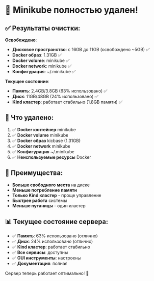# 🎉 Minikube полностью удален!

## ✅ **Результаты очистки**:

**Освобождено**:
- **Дисковое пространство**: с 16GB до 11GB (освобождено ~5GB) ✅
- **Docker образ**: 1.31GB ✅
- **Docker volume**: minikube ✅
- **Docker network**: minikube ✅
- **Конфигурация**: ~/.minikube ✅

**Текущее состояние**:
- **Память**: 2.4GB/3.8GB (63% использовано) ✅
- **Диск**: 11GB/48GB (24% использовано) ✅
- **Kind кластер**: работает стабильно (1.8GB памяти) ✅

## 🎯 **Что удалено**:

1. ✅ **Docker контейнер** minikube
2. ✅ **Docker volume** minikube  
3. ✅ **Docker образ** kicbase (1.31GB)
4. ✅ **Docker network** minikube
5. ✅ **Конфигурация** ~/.minikube
6. ✅ **Неиспользуемые ресурсы** Docker

## 🚀 **Преимущества**:

- **Больше свободного места** на диске
- **Меньше потребление памяти**
- **Только Kind кластер** - проще управление
- **Быстрее работа** системы
- **Меньше путаницы** - один кластер

## 📊 **Текущее состояние сервера**:

- ✅ **Память**: 63% использовано (отлично)
- ✅ **Диск**: 24% использовано (отлично)
- ✅ **Kind кластер**: работает стабильно
- ✅ **Все сервисы**: доступны
- ✅ **GUI инструменты**: настроены
- ✅ **Документация**: полная

Сервер теперь работает оптимально! 🎉
